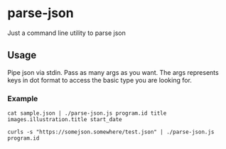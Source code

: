 # parse-json

Just a command line utility to parse json

## Usage

Pipe json via stdin.
Pass as many args as you want.
The args represents keys in dot format to access the basic type you are looking for.

### Example

    cat sample.json | ./parse-json.js program.id title images.illustration.title start_date

    curls -s "https://somejson.somewhere/test.json" | ./parse-json.js program.id

